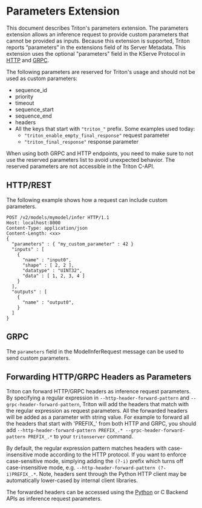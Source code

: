 <!--
# Copyright 2023-2024, NVIDIA CORPORATION & AFFILIATES. All rights reserved.
#
# Redistribution and use in source and binary forms, with or without
# modification, are permitted provided that the following conditions
# are met:
#  * Redistributions of source code must retain the above copyright
#    notice, this list of conditions and the following disclaimer.
#  * Redistributions in binary form must reproduce the above copyright
#    notice, this list of conditions and the following disclaimer in the
#    documentation and/or other materials provided with the distribution.
#  * Neither the name of NVIDIA CORPORATION nor the names of its
#    contributors may be used to endorse or promote products derived
#    from this software without specific prior written permission.
#
# THIS SOFTWARE IS PROVIDED BY THE COPYRIGHT HOLDERS ``AS IS'' AND ANY
# EXPRESS OR IMPLIED WARRANTIES, INCLUDING, BUT NOT LIMITED TO, THE
# IMPLIED WARRANTIES OF MERCHANTABILITY AND FITNESS FOR A PARTICULAR
# PURPOSE ARE DISCLAIMED.  IN NO EVENT SHALL THE COPYRIGHT OWNER OR
# CONTRIBUTORS BE LIABLE FOR ANY DIRECT, INDIRECT, INCIDENTAL, SPECIAL,
# EXEMPLARY, OR CONSEQUENTIAL DAMAGES (INCLUDING, BUT NOT LIMITED TO,
# PROCUREMENT OF SUBSTITUTE GOODS OR SERVICES; LOSS OF USE, DATA, OR
# PROFITS; OR BUSINESS INTERRUPTION) HOWEVER CAUSED AND ON ANY THEORY
# OF LIABILITY, WHETHER IN CONTRACT, STRICT LIABILITY, OR TORT
# (INCLUDING NEGLIGENCE OR OTHERWISE) ARISING IN ANY WAY OUT OF THE USE
# OF THIS SOFTWARE, EVEN IF ADVISED OF THE POSSIBILITY OF SUCH DAMAGE.
-->

# Parameters Extension

This document describes Triton's parameters extension. The
parameters extension allows an inference request to provide
custom parameters that cannot be provided as inputs. Because this extension is
supported, Triton reports “parameters” in the extensions field of its
Server Metadata. This extension uses the optional "parameters"
field in the KServe Protocol in
[HTTP](https://kserve.github.io/website/0.10/modelserving/data_plane/v2_protocol/#inference-request-json-object)
and
[GRPC](https://kserve.github.io/website/0.10/modelserving/data_plane/v2_protocol/#parameters).

The following parameters are reserved for Triton's usage and should not be
used as custom parameters:

- sequence_id
- priority
- timeout
- sequence_start
- sequence_end
- headers
- All the keys that start with `"triton_"` prefix. Some examples used today:
  - `"triton_enable_empty_final_response"` request parameter
  - `"triton_final_response"` response parameter

When using both GRPC and HTTP endpoints, you need to make sure to not use
the reserved parameters list to avoid unexpected behavior. The reserved
parameters are not accessible in the Triton C-API.

## HTTP/REST

The following example shows how a request can include custom parameters.

```
POST /v2/models/mymodel/infer HTTP/1.1
Host: localhost:8000
Content-Type: application/json
Content-Length: <xx>
{
  "parameters" : { "my_custom_parameter" : 42 }
  "inputs" : [
    {
      "name" : "input0",
      "shape" : [ 2, 2 ],
      "datatype" : "UINT32",
      "data" : [ 1, 2, 3, 4 ]
    }
  ],
  "outputs" : [
    {
      "name" : "output0",
    }
  ]
}
```

## GRPC

The `parameters` field in the
ModelInferRequest message can be used to send custom parameters.

## Forwarding HTTP/GRPC Headers as Parameters

Triton can forward HTTP/GRPC headers as inference request parameters. By
specifying a regular expression in `--http-header-forward-pattern` and
`--grpc-header-forward-pattern`,
Triton will add the headers that match with the regular expression as request
parameters. All the forwarded headers will be added as a parameter with string
value. For example to forward all the headers that start with 'PREFIX_' from
both HTTP and GRPC, you should add `--http-header-forward-pattern PREFIX_.*
--grpc-header-forward-pattern PREFIX_.*` to your `tritonserver` command.

By default, the regular expression pattern matches headers with case-insensitive
mode according to the HTTP protocol. If you want to enforce case-sensitive mode,
simplying adding the `(?-i)` prefix which turns off case-insensitive mode, e.g.
`--http-header-forward-pattern (?-i)PREFIX_.*`. Note, headers sent through the
Python HTTP client may be automatically lower-cased by internal client libraries.

The forwarded headers can be accessed using the
[Python](https://github.com/triton-inference-server/python_backend#inference-request-parameters)
or C Backend APIs as inference request parameters.

